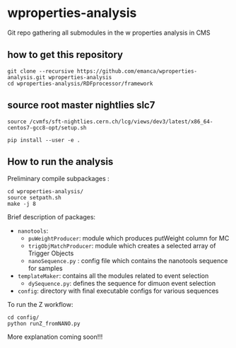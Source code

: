 # wproperties-analysis
Git repo gathering all submodules in the w properties analysis in CMS

## how to get this repository

```
git clone --recursive https://github.com/emanca/wproperties-analysis.git wproperties-analysis
cd wproperties-analysis/RDFprocessor/framework
```

## source root master nightlies slc7

`source /cvmfs/sft-nightlies.cern.ch/lcg/views/dev3/latest/x86_64-centos7-gcc8-opt/setup.sh`

`pip install --user -e .`

## How to run the analysis

Preliminary compile subpackages :
```
cd wproperties-analysis/
source setpath.sh
make -j 8
```

Brief description of packages:

* `nanotools`: 
    * `puWeightProducer`: module which produces putWeight column for MC
    * `trigObjMatchProducer`: module which creates a selected array of Trigger Objects
    * `nanoSequence.py` : config file which contains the nanotools sequence for samples
* `templateMaker`: contains all the modules related to event selection
    * `dySequence.py`: defines the sequence for dimuon event selection
* `config`: directory with final executable configs for various sequences


To run the Z workflow:
```
cd config/
python runZ_fromNANO.py
```

More explanation coming soon!!!
